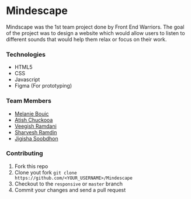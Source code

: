 # Mindescape

Mindscape was the 1st team project done by Front End Warriors.
The goal of the project was to design a website which would allow users to listen to different sounds that would help them relax or focus on their work.

### Technologies
* HTML5
* CSS
* Javascript
* Figma (For prototyping)

### Team Members
* [Melanie Bouic](https://github.com/melaniebouic20)
* [Atish Chuckooa](https://github.com/ahchuck)
* [Veegish Ramdani](https://github.com/VEEGISHx)
* [Sharvesh Ramdin](https://github.com/Krishna19942)
* [Jigisha Soobdhon](https://github.com/Jigisha12)

### Contributing
1. Fork this repo
2. Clone yout fork `git clone https://github.com/<YOUR_USERNAME>/Mindescape`
3. Checkout to the `responsive` or `master` branch
4. Commit your changes and send a pull request
